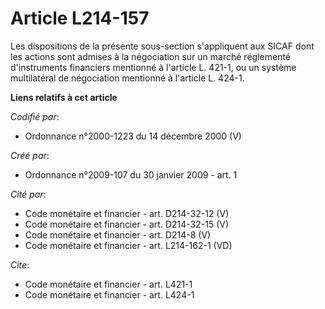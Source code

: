 # Article L214-157

Les dispositions de la présente sous-section s'appliquent aux SICAF dont les actions sont admises à la négociation sur un
marché réglementé d'instruments financiers mentionné à l'article L. 421-1, ou un système multilatéral de négociation
mentionné à l'article L. 424-1.

**Liens relatifs à cet article**

_Codifié par_:

  - Ordonnance n°2000-1223 du 14 décembre 2000 (V)

_Créé par_:

  - Ordonnance n°2009-107 du 30 janvier 2009 - art. 1

_Cité par_:

  - Code monétaire et financier - art. D214-32-12 (V)
  - Code monétaire et financier - art. D214-32-15 (V)
  - Code monétaire et financier - art. D214-8 (V)
  - Code monétaire et financier - art. L214-162-1 (VD)

_Cite_:

  - Code monétaire et financier - art. L421-1
  - Code monétaire et financier - art. L424-1
